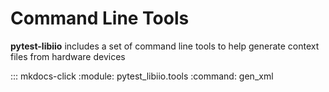 # Command Line Tools

**pytest-libiio** includes a set of command line tools to help generate context files from hardware devices


::: mkdocs-click
    :module: pytest_libiio.tools
    :command: gen_xml
